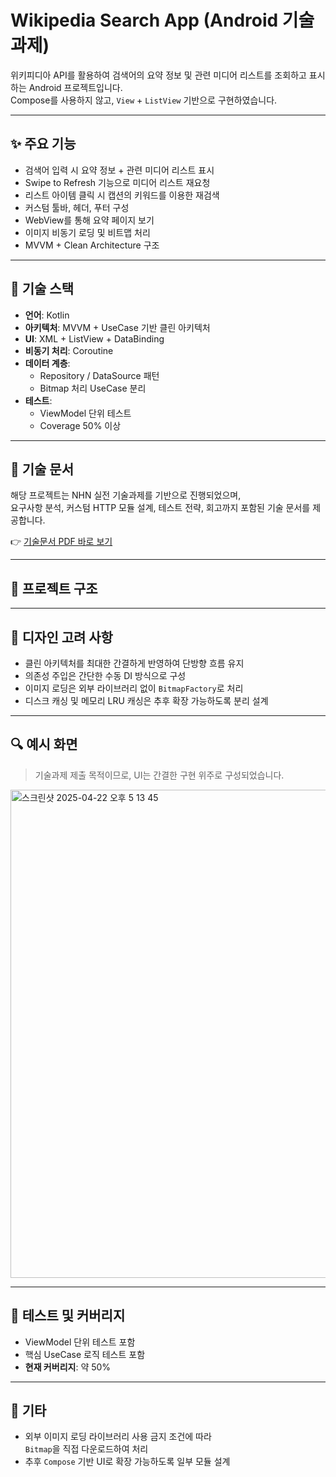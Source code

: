 # Wikipedia Search App (Android 기술과제)

위키피디아 API를 활용하여 검색어의 요약 정보 및 관련 미디어 리스트를 조회하고 표시하는 Android 프로젝트입니다.  
Compose를 사용하지 않고, `View` + `ListView` 기반으로 구현하였습니다.

---

## ✨ 주요 기능

- 검색어 입력 시 요약 정보 + 관련 미디어 리스트 표시
- Swipe to Refresh 기능으로 미디어 리스트 재요청
- 리스트 아이템 클릭 시 캡션의 키워드를 이용한 재검색
- 커스텀 툴바, 헤더, 푸터 구성
- WebView를 통해 요약 페이지 보기
- 이미지 비동기 로딩 및 비트맵 처리
- MVVM + Clean Architecture 구조

---

## 🧩 기술 스택

- **언어**: Kotlin  
- **아키텍처**: MVVM + UseCase 기반 클린 아키텍처  
- **UI**: XML + ListView + DataBinding  
- **비동기 처리**: Coroutine  
- **데이터 계층**:  
  - Repository / DataSource 패턴  
  - Bitmap 처리 UseCase 분리  
- **테스트**:  
  - ViewModel 단위 테스트  
  - Coverage 50% 이상

---

## 📄 기술 문서

해당 프로젝트는 NHN 실전 기술과제를 기반으로 진행되었으며,  
요구사항 분석, 커스텀 HTTP 모듈 설계, 테스트 전략, 회고까지 포함된 기술 문서를 제공합니다.

👉 [기술문서 PDF 바로 보기](./docs/WikipediaSearch_TechDoc_KimYonggi.pdf)

---

## 📁 프로젝트 구조

---

## 🎨 디자인 고려 사항

- 클린 아키텍처를 최대한 간결하게 반영하여 단방향 흐름 유지
- 의존성 주입은 간단한 수동 DI 방식으로 구성
- 이미지 로딩은 외부 라이브러리 없이 `BitmapFactory`로 처리
- 디스크 캐싱 및 메모리 LRU 캐싱은 추후 확장 가능하도록 분리 설계

---

## 🔍 예시 화면

> 기술과제 제출 목적이므로, UI는 간결한 구현 위주로 구성되었습니다.

<img width="781" alt="스크린샷 2025-04-22 오후 5 13 45" src="https://github.com/user-attachments/assets/ace85e42-effe-4a19-94f2-2ac40d76924a" />

---

## 🧪 테스트 및 커버리지

- ViewModel 단위 테스트 포함  
- 핵심 UseCase 로직 테스트 포함  
- **현재 커버리지**: 약 50%

---

## 📌 기타

- 외부 이미지 로딩 라이브러리 사용 금지 조건에 따라  
  `Bitmap`을 직접 다운로드하여 처리
- 추후 `Compose` 기반 UI로 확장 가능하도록 일부 모듈 설계
